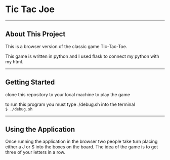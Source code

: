 # Tic Tac Joe
___
## About This Project
This is a browser version of the classic game Tic-Tac-Toe.


This game is written in python and I used flask to connect my python with my html.

___

## Getting Started
clone this repository to your local machine to play the game


to run this program you must type ./debug.sh into the terminal<br>
``` $ ./debug.sh ``` 
___

## Using the Application
Once running the application in the browser two people take turn placing either a J or S into the boxes on the board. The idea of the game is to get three of your letters in a row.